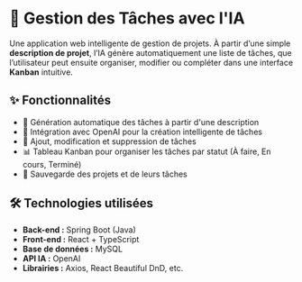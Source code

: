 # 🧠 Gestion des Tâches avec l'IA

Une application web intelligente de gestion de projets. À partir d’une simple **description de projet**, l’IA génère automatiquement une liste de tâches, que l’utilisateur peut ensuite organiser, modifier ou compléter dans une interface **Kanban** intuitive.

## ✨ Fonctionnalités

- 🧾 Génération automatique des tâches à partir d'une description
- 🧠 Intégration avec OpenAI pour la création intelligente de tâches
- 📌 Ajout, modification et suppression de tâches
- 📊 Tableau Kanban pour organiser les tâches par statut (À faire, En cours, Terminé)
- 🔄 Sauvegarde des projets et de leurs tâches

## 🛠 Technologies utilisées

- **Back-end :** Spring Boot (Java)
- **Front-end :** React + TypeScript
- **Base de données :** MySQL
- **API IA :** OpenAI
- **Librairies :** Axios, React Beautiful DnD, etc.


